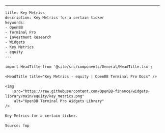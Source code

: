---
    title: Key Metrics
    description: Key Metrics for a certain ticker
    keywords:
    - OpenBB
    - Terminal Pro
    - Investment Research
    - Widgets
    - Key Metrics
    - equity
    ---

    import HeadTitle from '@site/src/components/General/HeadTitle.tsx';

    <HeadTitle title="Key Metrics - equity | OpenBB Terminal Pro Docs" />

    <img
        src="https://raw.githubusercontent.com/OpenBB-finance/widgets-library/main/equity/key_metrics.png"
        alt="OpenBB Terminal Pro Widgets Library"
    />

    Key Metrics for a certain ticker.

    Source: fmp
    
